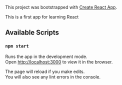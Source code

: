 This project was bootstrapped with [Create React App](https://github.com/facebook/create-react-app).

This is a first app for learning React

## Available Scripts

### `npm start`

Runs the app in the development mode.<br>
Open [http://localhost:3000](http://localhost:3000) to view it in the browser.

The page will reload if you make edits.<br>
You will also see any lint errors in the console.